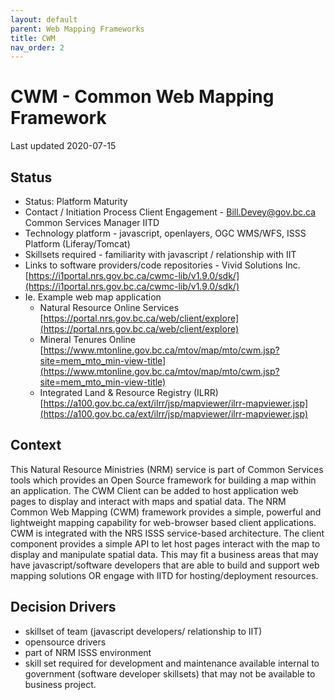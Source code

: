 ```yaml
---
layout: default
parent: Web Mapping Frameworks
title: CWM
nav_order: 2
---
```

# CWM - Common Web Mapping Framework

Last updated 2020-07-15

## Status

* Status: Platform Maturity
* Contact / Initiation Process	Client Engagement - [Bill.Devey@gov.bc.ca](mailto:Bill.Devey@gov.bc.ca) Common Services Manager IITD
* Technology platform - javascript, openlayers, OGC WMS/WFS, ISSS Platform (Liferay/Tomcat)
* Skillsets required - familiarity with javascript / relationship with IIT
* Links to software providers/code repositories - Vivid Solutions Inc. [https://i1portal.nrs.gov.bc.ca/cwmc-lib/v1.9.0/sdk/](https://i1portal.nrs.gov.bc.ca/cwmc-lib/v1.9.0/sdk/)
* Ie. Example web map application  
  - Natural Resource Online Services [https://portal.nrs.gov.bc.ca/web/client/explore](https://portal.nrs.gov.bc.ca/web/client/explore)
  - Mineral Tenures Online [https://www.mtonline.gov.bc.ca/mtov/map/mto/cwm.jsp?site=mem_mto_min-view-title](https://www.mtonline.gov.bc.ca/mtov/map/mto/cwm.jsp?site=mem_mto_min-view-title)
  - Integrated Land & Resource Registry (ILRR) [https://a100.gov.bc.ca/ext/ilrr/jsp/mapviewer/ilrr-mapviewer.jsp](https://a100.gov.bc.ca/ext/ilrr/jsp/mapviewer/ilrr-mapviewer.jsp)

## Context

This Natural Resource Ministries (NRM) service is part of Common Services tools which provides an Open Source framework for building a map within an application.  The CWM Client can be added to host application web pages to display and interact with maps and spatial data. The NRM Common Web Mapping (CWM) framework provides a simple, powerful and lightweight mapping capability for web-browser based client applications. CWM is integrated with the NRS ISSS service-based architecture.  The client component provides a simple API to let host pages interact with the map to display and manipulate spatial data. This may fit a business areas that may have javascript/software developers that are able to build and support web mapping solutions OR engage with IITD for hosting/deployment resources.

## Decision Drivers

* skillset of team (javascript developers/ relationship to IIT)
* opensource drivers
* part of NRM ISSS environment
* skill set required for development and maintenance available internal to government (software developer skillsets) that may not be available to business project.

